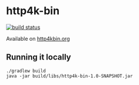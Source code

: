 # http4k-bin

[![build status](https://travis-ci.org/http4k/http4k-bin.svg?branch=master)](https://travis-ci.org/http4k/http4k-bin.svg?branch=master)

Available on [http4kbin.org](http://http4kbin.org)

## Running it locally

```
./gradlew build
java -jar build/libs/http4k-bin-1.0-SNAPSHOT.jar
```
